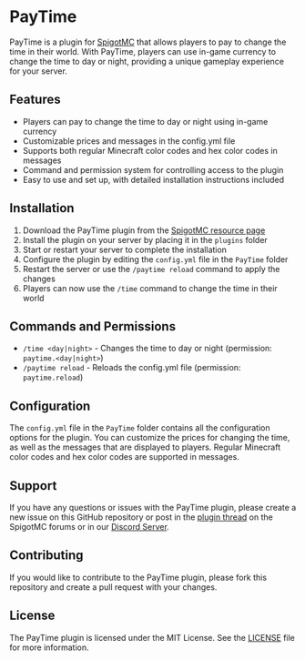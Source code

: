 # PayTime

PayTime is a plugin for [SpigotMC](https://www.spigotmc.org/) that allows players to pay to change the time in their world. With PayTime, players can use in-game currency to change the time to day or night, providing a unique gameplay experience for your server.

## Features

- Players can pay to change the time to day or night using in-game currency
- Customizable prices and messages in the config.yml file
- Supports both regular Minecraft color codes and hex color codes in messages
- Command and permission system for controlling access to the plugin
- Easy to use and set up, with detailed installation instructions included

## Installation

1. Download the PayTime plugin from the [SpigotMC resource page](https://www.spigotmc.org/resources/paytime.107012/)
2. Install the plugin on your server by placing it in the `plugins` folder
3. Start or restart your server to complete the installation
4. Configure the plugin by editing the `config.yml` file in the `PayTime` folder
5. Restart the server or use the `/paytime reload` command to apply the changes
6. Players can now use the `/time` command to change the time in their world

## Commands and Permissions

- `/time <day|night>` - Changes the time to day or night (permission: `paytime.<day|night>`)
- `/paytime reload` - Reloads the config.yml file (permission: `paytime.reload`)

## Configuration

The `config.yml` file in the `PayTime` folder contains all the configuration options for the plugin. You can customize the prices for changing the time, as well as the messages that are displayed to players. Regular Minecraft color codes and hex color codes are supported in messages.

## Support

If you have any questions or issues with the PayTime plugin, please create a new issue on this GitHub repository or post in the [plugin thread](https://www.spigotmc.org/threads/paytime.107012/) on the SpigotMC forums or in our [Discord Server](https://discord.com/invite/sxCJHr34Yt).

## Contributing

If you would like to contribute to the PayTime plugin, please fork this repository and create a pull request with your changes.

## License

The PayTime plugin is licensed under the MIT License. See the [LICENSE](LICENSE) file for more information.

